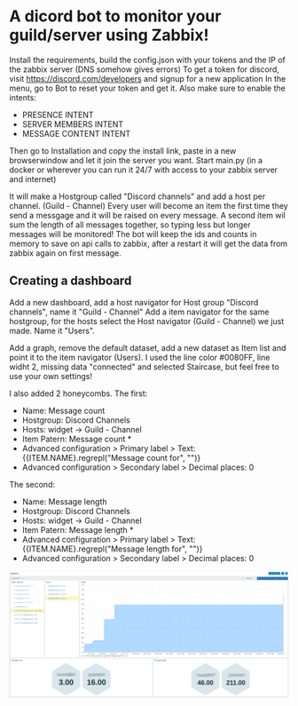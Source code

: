 # A dicord bot to monitor your guild/server using Zabbix!

Install the requirements, build the config.json with your tokens and the IP of the zabbix server (DNS somehow gives errors)
To get a token for discord, visit https://discord.com/developers and signup for a new application
In the menu, go to Bot to reset your token and get it.
Also make sure to enable the intents:
 - PRESENCE INTENT
 - SERVER MEMBERS INTENT
 - MESSAGE CONTENT INTENT

 Then go to Installation and copy the install link, paste in a new browserwindow and let it join the server you want.
 Start main.py (in a docker or wherever you can run it 24/7 with access to your zabbix server and internet)

 It will make a Hostgroup called "Discord channels" and add a host per channel. (Guild - Channel)
 Every user will become an item the first time they send a messgage and it will be raised on every message.
 A second item wil sum the length of all messages together, so typing less but longer messages will be monitored!
 The bot will keep the ids and counts in memory to save on api calls to zabbix, after a restart it will get the data from zabbix again on first message.

## Creating a dashboard

Add a new dashboard, add a host navigator for Host group "Discord channels", name it "Guild - Channel"
Add a item navigator for the same hostgroup, for the hosts select the Host navigator (Guild - Channel) we just made. Name it "Users".

Add a graph, remove the default dataset, add a new dataset as Item list and point it to the item navigator (Users).
I used the line color #0080FF, line widht 2, missing data "connected" and selected Staircase, but feel free to use your own settings!

I also added 2 honeycombs.
The first:
 - Name: Message count
 - Hostgroup: Discord Channels
 - Hosts: widget -> Guild - Channel
 - Item Patern: Message count *
 - Advanced configuration > Primary label > Text: {{ITEM.NAME}.regrepl("Message count for", "")}
 - Advanced configuration > Secondary label > Decimal places: 0


The second:
 - Name: Message length
 - Hostgroup: Discord Channels
 - Hosts: widget -> Guild - Channel
 - Item Patern: Message length *
 - Advanced configuration > Primary label > Text: {{ITEM.NAME}.regrepl("Message length for", "")}
 - Advanced configuration > Secondary label > Decimal places: 0

![Dashboard example](image/Dashboard.png)

